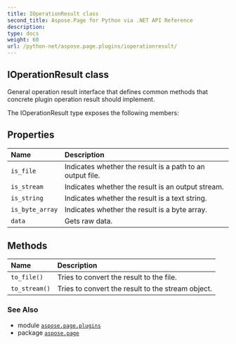 ```yaml
---
title: IOperationResult class
second_title: Aspose.Page for Python via .NET API Reference
description: 
type: docs
weight: 60
url: /python-net/aspose.page.plugins/ioperationresult/
---
```


## IOperationResult class

General operation result interface that defines common methods that concrete plugin operation result should implement.



The IOperationResult type exposes the following members:
## Properties
| Name | Description |
| :- | :- |
| `is_file` | Indicates whether the result is a path to an output file. |
| `is_stream` | Indicates whether the result is an output stream. |
| `is_string` | Indicates whether the result is a text string. |
| `is_byte_array` | Indicates whether the result is a byte array. |
| `data` | Gets raw data. |
## Methods
| Name | Description |
| :- | :- |
| `to_file()` | Tries to convert the result to the file. |
| `to_stream()` | Tries to convert the result to the stream object. |

### See Also

* module [`aspose.page.plugins`](/page/python-net/aspose.page.plugins/)
* package [`aspose.page`](/page/python-net/)

